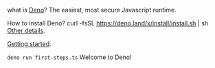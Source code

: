 what is [Deno](https://deno.land/)?
The easiest, most secure Javascript runtime.

How to install Deno?
curl -fsSL https://deno.land/x/install/install.sh | sh
[Other details](https://deno.land/manual@v1.31.1/getting_started/installation).

[Getting started](https://deno.land/manual@v1.31.1/getting_started/first_steps).

`deno run first-steps.ts`
Welcome to Deno!